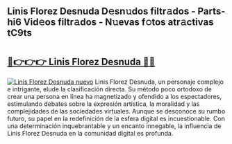 ## Linis Florez Desnuda D𝚎sn𝚞dos filtr𝚊dos - Parts-hi6 Vid𝚎os filtr𝚊dos - N𝚞evas f𝚘tos atr𝚊ctivas tC9ts

# <h2><a href="http://mb1b9l.tromn.icu/?c=Linis+Florez+Desnuda">🔗👉👉👉 Linis Florez Desnuda 🔗🔗</a></h2>

[![Linis Florez Desnuda nuevo](https://i.imgur.com/pEAQMta.gif)](http://mb1b9l.tromn.icu/?c=Linis+Florez+Desnuda)
Linis Florez Desnuda, un personaje complejo e intrigante, elude la clasificación directa. Su método poco ortodoxo de crear una persona en línea ha magnetizado y ofendido a los espectadores, estimulando debates sobre la expresión artística, la moralidad y las complejidades de las sociedades virtuales. Aunque se desconoce su rumbo futuro, su papel en la redefinición de la esfera digital es incuestionable. Con una determinación inquebrantable y un encanto innegable, la influencia de Linis Florez Desnuda en la comunidad digital es profunda.
